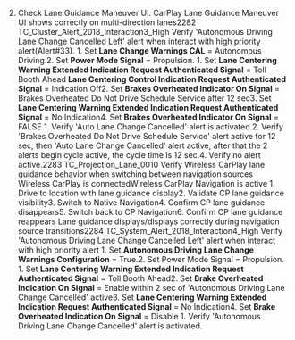 2. Check Lane Guidance Maneuver UI. CarPlay Lane Guidance Maneuver UI shows correctly on multi-direction lanes2282 TC_Cluster_Alert_2018_Interaction3_High Verify 'Autonomous Driving Lane Change Cancelled Left' alert when interact with high priority alert(Alert#33). 1. Set **Lane Change Warnings CAL** = Autonomous Driving.2. Set **Power Mode Signal** = Propulsion. 1. Set **Lane Centering Warning Extended Indication Request Authenticated Signal** = Toll Booth Ahead **Lane Centering Control Indication Request Authenticated Signal** = Indication Off2. Set **Brakes Overheated Indicator On Signal** = Brakes Overheated Do Not Drive Schedule Service after 12 sec3. Set **Lane Centering Warning Extended Indication Request Authenticated Signal** = No Indication4. Set **Brakes Overheated Indicator On Signal** = FALSE 1. Verify 'Auto Lane Change Cancelled' alert is activated.2. Verify 'Brakes Overheated Do Not Drive Schedule Service' alert active for 12 sec, then 'Auto Lane Change Cancelled' alert active, after that the 2 alerts begin cycle active, the cycle time is 12 sec.4. Verify no alert active.2283 TC_Projection_Lane_0010 Verify Wireless CarPlay lane guidance behavior when switching between navigation sources Wireless CarPlay is connectedWireless CarPlay Navigation is active 1. Drive to location with lane guidance display2. Validate CP lane guidance visibility3. Switch to Native Navigation4. Confirm CP lane guidance disappears5. Switch back to CP Navigation6. Confirm CP lane guidance reappears Lane guidance displays/displays correctly during navigation source transitions2284 TC_System_Alert_2018_Interaction4_High Verify 'Autonomous Driving Lane Change Cancelled Left' alert when interact with high priority alert 1. Set **Autonomous Driving Lane Change Warnings Configuration** = True.2. Set Power Mode Signal = Propulsion. 1. Set **Lane Centering Warning Extended Indication Request Authenticated Signal** = Toll Booth Ahead2. Set **Brake Overheated Indication On Signal** = Enable within 2 sec of 'Autonomous Driving Lane Change Cancelled' active3. Set **Lane Centering Warning Extended Indication Request Authenticated Signal** = No Indication4. Set **Brake Overheated Indication On Signal** = Disable 1. Verify 'Autonomous Driving Lane Change Cancelled' alert is activated.